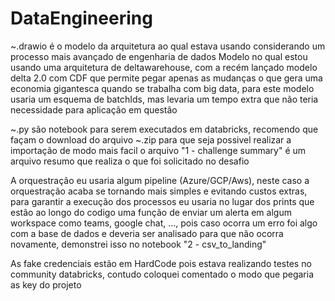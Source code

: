 # DataEngineering

~.drawio é o modelo da arquitetura ao qual estava usando considerando um processo mais avançado de engenharia de dados
Modelo no qual estou usando uma arquitetura de deltawarehouse, com a recém lançado modelo delta 2.0 com CDF que permite pegar apenas as mudanças o que gera uma economia gigantesca quando se trabalha com big data, para este modelo usaria um esquema de batchIds, mas levaria um tempo extra que não teria necessidade para aplicação em questão

~.py são notebook para serem executados em databricks, recomendo que façam o download do arquivo ~.zip para que seja possivel realizar a importação de modo mais facil
o arquivo "1 - challenge summary" é um arquivo resumo que realiza o que foi solicitado no desafio

A orquestração eu usaria algum pipeline (Azure/GCP/Aws), neste caso a orquestração acaba se tornando mais simples e evitando custos extras, para garantir a execução dos processos eu usaria no lugar dos prints que estão ao longo do codigo uma função de enviar um alerta em algum workspace como teams, google chat, ..., pois caso ocorra um erro foi algo com a base de dados e deveria ser analisado para que não ocorra novamente, demonstrei isso no notebook "2 - csv_to_landing"

As fake credenciais estão em HardCode pois estava realizando testes no community databricks, contudo coloquei comentado o modo que pegaria as key do projeto
